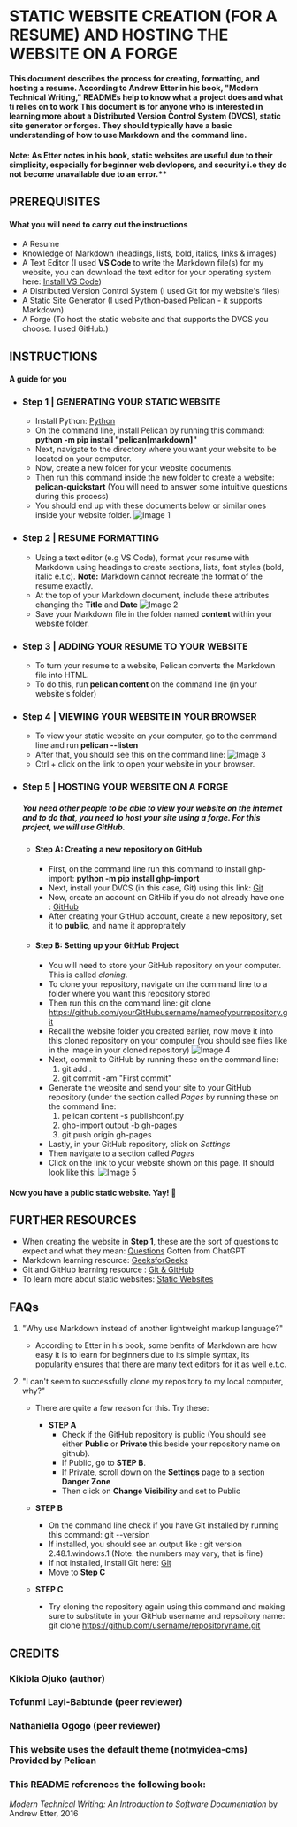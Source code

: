 # STATIC WEBSITE CREATION (FOR A RESUME) AND HOSTING THE WEBSITE ON A FORGE 
**This document describes the process for creating, formatting, and hosting a resume. According to Andrew Etter in his book, "Modern Technical Writing," READMEs help to know what a project does and what ti relies on to work**
**This document is for anyone who is interested in learning more about a Distributed Version Control System (DVCS), static site generator or forges. They should typically have a basic understanding of how to use Markdown and the command line.**
#### Note: As Etter notes in his book, static websites are useful due to their simplicity, especially for beginner web devlopers, and security i.e they do not become unavailable due to an error.**

## PREREQUISITES
#### What you will need to carry out the instructions
- A Resume
- Knowledge of Markdown (headings, lists, bold, italics, links & images)
- A Text Editor (I used **VS Code** to write the Markdown file(s) for my website, you can download the text editor for your operating system here: [Install VS Code](https://code.visualstudio.com/download))
- A Distributed Version Control System (I used Git for my website's files)
- A Static Site Generator (I used Python-based Pelican - it supports Markdown)
- A Forge (To host the static website and that supports the DVCS you choose. I used GitHub.)

## INSTRUCTIONS
#### A guide for you
  
  - ### Step 1 | GENERATING YOUR STATIC WEBSITE
    - Install Python: [Python](https://www.python.org/)
    - On the command line, install Pelican by running this command: **python -m pip install "pelican[markdown]"**
    - Next, navigate to the directory where you want your website to be located on your computer.
    - Now, create a new folder for your website documents.
    - Then run this command inside the new folder to create a website: **pelican-quickstart** (You will need to answer some intuitive questions during this process)
    - You should end up with these documents below or similar ones inside your website folder.
        ![Image 1](Image1.png)

  - ### Step 2 | RESUME FORMATTING
    - Using a text editor (e.g VS Code), format your resume with Markdown using headings to create sections, lists, font styles (bold, italic e.t.c). **Note:** Markdown cannot recreate the format of the resume exactly.
    - At the top of your Markdown document, include these attributes changing the **Title** and **Date** ![Image 2](Image2.png)
    - Save your Markdown file in the folder named **content** within your website folder.

  - ### Step 3 | ADDING YOUR RESUME TO YOUR WEBSITE
    - To turn your resume to a website, Pelican converts the Markdown file into HTML.
    - To do this, run **pelican content** on the command line (in your website's folder) 

  - ### Step 4 | VIEWING YOUR WEBSITE IN YOUR BROWSER
    - To view your static website on your computer, go to the command line and run **pelican --listen**
    - After that, you should see this on the command line: ![Image 3](Image3.png)
    - Ctrl + click on the link to open your website in your browser.
   
  - ### Step 5 | HOSTING YOUR WEBSITE ON A FORGE
    ##### You need other people to be able to view your website on the internet and to do that, you need to host your site using a forge. For this project, we will use GitHub.
    
      - #### Step A: Creating a new repository on GitHub
        - First, on the command line run this command to install ghp-import: **python -m pip install ghp-import**
        - Next, install your DVCS (in this case, Git) using this link: [Git](https://git-scm.com/)
        - Now, create an account on GitHib if you do not already have one : [GitHub](https://github.com/)
        - After creating your GitHub account, create a new repository, set it to **public**, and name it appropraitely
          
      - #### Step B: Setting up your GitHub Project
        - You will need to store your GitHub repository on your computer. This is called *cloning*.
        - To clone your repository, navigate on the command line to a folder where you want this repository stored
        - Then run this on the command line: git clone https://github.com/yourGitHubusername/nameofyourrepository.git
        - Recall the website folder you created earlier, now move it into this cloned repository on your computer (you should see files like in the image in your cloned repository) ![Image 4](Image4.png)
        - Next, commit to GitHub by running these on the command line:
            1. git add .
            2. git commit -am "First commit"
        - Generate the website and send your site to your GitHub repository (under the section called *Pages* by running these on the command line:
            1. pelican content -s publishconf.py
            2. ghp-import output -b gh-pages
            3. git push origin gh-pages
        - Lastly, in your GitHub repository, click on *Settings*
        - Then navigate to a section called *Pages*
        - Click on the link to your website shown on this page. It should look like this: ![Image 5](Image5.png)

#### Now you have a public static website. Yay! 🎉
   
  ## FURTHER RESOURCES
  - When creating the website in **Step 1**, these are the sort of questions to expect and what they mean: [Questions](https://chatgpt.com/share/67ca74f7-8828-8000-bcc2-b79bd3b1ae55) Gotten from ChatGPT
  - Markdown learning resource: [GeeksforGeeks](https://www.geeksforgeeks.org/introduction-to-markdown/)
  - Git and GitHub learning resource : [Git & GitHub](https://www.freecodecamp.org/news/guide-to-git-github-for-beginners-and-experienced-devs/)
  - To learn more about static websites: [Static Websites](https://kinsta.com/knowledgebase/what-is-a-static-website/)

## FAQs
1. "Why use Markdown instead of another lightweight markup language?"
   - According to Etter in his book, some benfits of Markdown are how easy it is to learn for beginners due to its simple syntax, its popularity ensures that there are many text editors for it as well e.t.c.
  
2. "I can't seem to successfully clone my repository to my local computer, why?"
   - There are quite a few reason for this. Try these:
     - **STEP A**
       - Check if the GitHub repository is public (You should see either **Public** or **Private** this beside your repository name on github).
       - If Public, go to **STEP B**.
       - If Private, scroll down on the **Settings** page to a section **Danger Zone**
       - Then click on **Change Visibility** and set to Public
         
    - **STEP B**
       - On the command line check if you have Git installed by running this command: git --version
       - If installed, you should see an output like : git version 2.48.1.windows.1 (Note: the numbers may vary, that is fine)
       - If not installed, install Git here: [Git](https://git-scm.com/)
       - Move to **Step C**
     
    - **STEP C**
       - Try cloning the repository again using this command and making sure to substitute in your GitHub username and repsoitory name: git clone https://github.com/username/repositoryname.git

## CREDITS
### Kikiola Ojuko (author)
### Tofunmi Layi-Babtunde (peer reviewer)
### Nathaniella Ogogo (peer reviewer)
### This website uses the default theme (notmyidea-cms) Provided by Pelican
### This README references the following book:
*Modern Technical Writing: An Introduction to Software Documentation* by Andrew Etter, 2016
